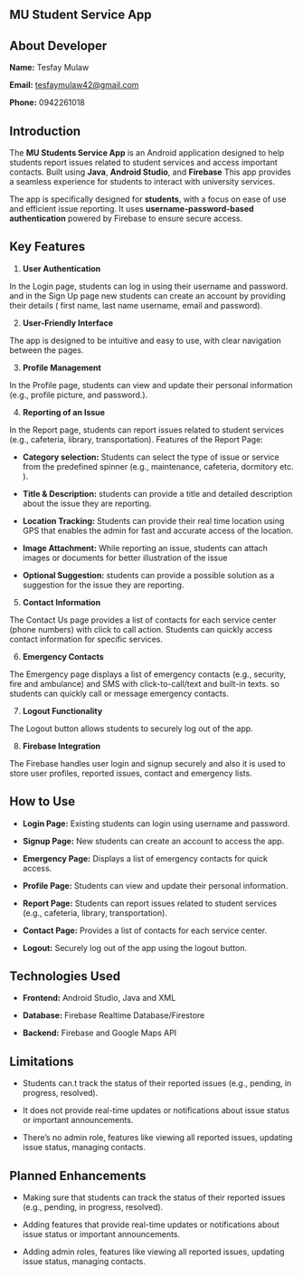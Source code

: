 
## MU Student Service App

## About Developer

**Name:** Tesfay Mulaw

**Email:** tesfaymulaw42@gmail.com

**Phone:** 0942261018

## Introduction

  

The **MU Students Service App** is an Android application designed to help students report issues related to student services and access important contacts. Built using **Java**, **Android Studio**, and **Firebase** This app provides a seamless experience for students to interact with university services.

  

The app is specifically designed for **students**, with a focus on ease of use and efficient issue reporting. It uses **username-password-based authentication** powered by Firebase to ensure secure access.

  
  

## Key Features

  

1. **User Authentication**

In the Login page, students can log in using their username and password. and in the Sign Up page new students can create an account by providing their details ( first name, last name username, email and password).

2. **User-Friendly Interface**

The app is designed to be intuitive and easy to use, with clear navigation between the pages.

3. **Profile Management**

In the Profile page, students can view and update their personal information (e.g., profile picture, and password.).

4. **Reporting of an Issue**

In the Report page, students can report issues related to student services (e.g., cafeteria, library, transportation). Features of the Report Page:

- **Category selection:** Students can select the type of issue or service from the predefined spinner (e.g., maintenance, cafeteria, dormitory etc. ).

- **Title & Description:** students can provide a title and detailed description about the issue they are reporting.

- **Location Tracking:** Students can provide their real time location using GPS that enables the admin for fast and accurate access of the location.

- **Image Attachment:** While reporting an issue, students can attach images or documents for better illustration of the issue

- **Optional Suggestion:** students can provide a possible solution as a suggestion for the issue they are reporting.

5. **Contact Information**

The Contact Us page provides a list of contacts for each service center (phone numbers) with click to call action. Students can quickly access contact information for specific services.

6. **Emergency Contacts**

The Emergency page displays a list of emergency contacts (e.g., security, fire and ambulance) and SMS with click-to-call/text and built-in texts. so students can quickly call or message emergency contacts.

7. **Logout Functionality**

The Logout button allows students to securely log out of the app.

8. **Firebase Integration**

The Firebase handles user login and signup securely and also it is used to store user profiles, reported issues, contact and emergency lists.

  

## How to Use

  

- **Login Page:** Existing students can login using username and password.

- **Signup Page:** New students can create an account to access the app.

- **Emergency Page:** Displays a list of emergency contacts for quick access.

- **Profile Page:** Students can view and update their personal information.

- **Report Page:** Students can report issues related to student services (e.g., cafeteria, library, transportation).

- **Contact Page:** Provides a list of contacts for each service center.

- **Logout:** Securely log out of the app using the logout button.

  

## Technologies Used

- **Frontend:** Android Studio, Java and XML

- **Database:** Firebase Realtime Database/Firestore

- **Backend:** Firebase and Google Maps API

  

## Limitations

  

- Students can.t track the status of their reported issues (e.g., pending, in progress, resolved).

- It does not provide real-time updates or notifications about issue status or important announcements.

- There’s no admin role, features like viewing all reported issues, updating issue status, managing contacts.

  

## Planned Enhancements

- Making sure that students can track the status of their reported issues (e.g., pending, in progress, resolved).

- Adding features that provide real-time updates or notifications about issue status or important announcements.

- Adding admin roles, features like viewing all reported issues, updating issue status, managing contacts.